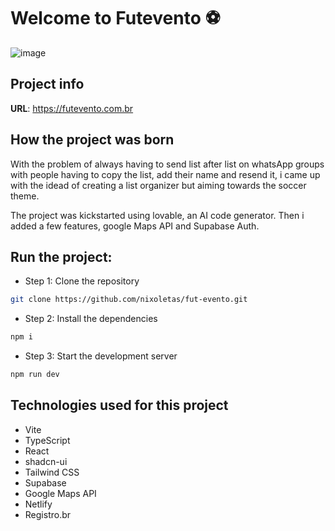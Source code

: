 # Welcome to Futevento ⚽

![image](https://github.com/user-attachments/assets/2b8b3c15-3d33-4ced-8ad4-e5cbac1733c2)

## Project info

**URL**: https://futevento.com.br

## How the project was born

With the problem of always having to send list after list on whatsApp groups with people having to copy the list, add their name and resend it, i came up with the idead of creating a list organizer but aiming towards the soccer theme.

The project was kickstarted using lovable, an AI code generator. Then i added a few features, google Maps API and Supabase Auth.

## Run the project:

- Step 1: Clone the repository

```sh
git clone https://github.com/nixoletas/fut-evento.git
```

- Step 2: Install the dependencies

```sh
npm i
```

- Step 3: Start the development server

```sh
npm run dev
```

## Technologies used for this project

- Vite
- TypeScript
- React
- shadcn-ui
- Tailwind CSS
- Supabase
- Google Maps API
- Netlify
- Registro.br
